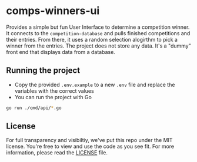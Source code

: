 # comps-winners-ui

Provides a simple but fun User Interface to determine a competition winner. It connects to the `competition-database` and pulls finished competitions and their entries. From there, it uses a random selection alogirthm to pick a winner from the entries. The project does not store any data. It's a "dummy" front end that displays data from a database.

## Running the project

* Copy the provided `.env.example` to a new `.env` file and replace the variables with the correct values
* You can run the project with Go

```sh
go run ./cmd/api/*.go
```

## License
For full transparency and visibiltiy, we've put this repo under the MIT license. You're free to view and use the code as you see fit. For more information, please read the [LICENSE](LICENSE) file.
